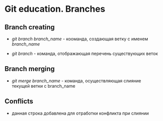 # Git education. Branches

## Branch creating

* *git branch branch_name* - кооманда, создающая ветку с именем *branch_name*

* *git branch* - команда, отображающая перечень существующих веток

## Branch merging

* *git merge branch_name* - команда, осуществляющая слияние текущей ветки с branch_name 

## Conflicts

* данная строка добавлена для отработки конфликта при слиянии